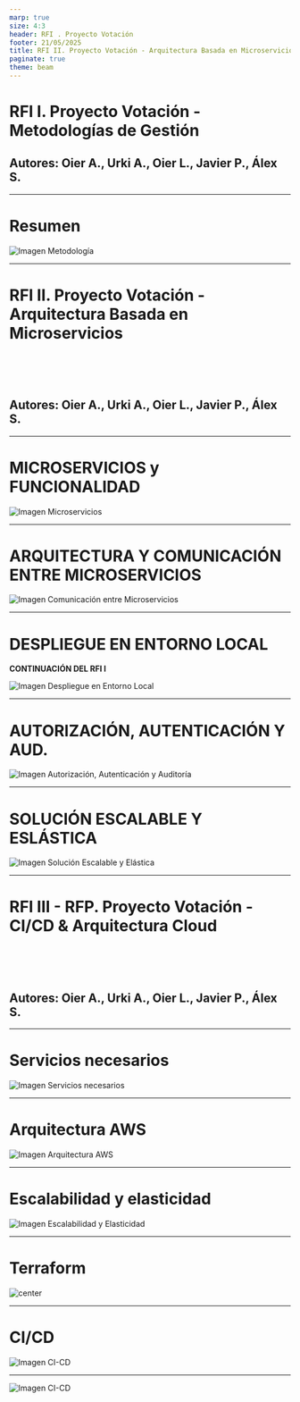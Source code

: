 ```yaml
---
marp: true
size: 4:3
header: RFI . Proyecto Votación
footer: 21/05/2025
title: RFI II. Proyecto Votación - Arquitectura Basada en Microservicios
paginate: true
theme: beam
---
```


<!-- _class: title -->

# RFI I. Proyecto Votación - Metodologías de Gestión

## Autores: Oier A., Urki A., Oier L., Javier P., Álex S.

---

# Resumen

![Imagen Metodología](images/resumen_RFI1.png)

---

<!-- _class: title -->

# RFI II. Proyecto Votación - Arquitectura Basada en Microservicios

<br><br><br>

## Autores: Oier A., Urki A., Oier L., Javier P., Álex S.

---

# MICROSERVICIOS y FUNCIONALIDAD

![Imagen Microservicios](images/ADR015-ADR016.png)

---

# ARQUITECTURA Y COMUNICACIÓN ENTRE MICROSERVICIOS

![Imagen Comunicación entre Microservicios](images/ADR018.png)

---

# DESPLIEGUE EN ENTORNO LOCAL

**CONTINUACIÓN DEL RFI I**

![Imagen Despliegue en Entorno Local](images/ADR019.png)

---

# AUTORIZACIÓN, AUTENTICACIÓN Y AUD.

![Imagen Autorización, Autenticación y Auditoría](images/ADR022.png)

---

# SOLUCIÓN ESCALABLE Y ESLÁSTICA

![Imagen Solución Escalable y Elástica](images/ADR023.png)

---

<!-- _class: title -->

# RFI III - RFP. Proyecto Votación - CI/CD & Arquitectura Cloud

<br><br><br>

## Autores: Oier A., Urki A., Oier L., Javier P., Álex S.

---

# Servicios necesarios

![Imagen Servicios necesarios](images/ADR025.png)

---

<!-- # Api Gateway

![Imagen Api Gateway](images/api-gateway.png)

--- -->

# Arquitectura AWS

![Imagen Arquitectura AWS](images/ADR026.png)

---

# Escalabilidad y elasticidad

![Imagen Escalabilidad y Elasticidad](images/ADR028.png)

---

# Terraform

![center](images/terraform.png)

---

# CI/CD

![Imagen CI-CD](images/ADR027.png)

---

![Imagen CI-CD](images/DEMO.png)
